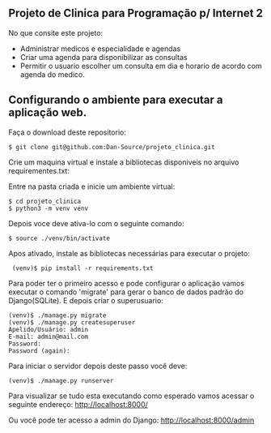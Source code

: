## Projeto de Clinica para Programação p/ Internet 2

No que consite este projeto:
- Administrar medicos e especialidade e agendas
- Criar uma agenda para disponibilizar as consultas
- Permitir o usuario escolher um consulta em dia e horario de acordo com agenda do medico.

## Configurando o ambiente para executar a aplicação web.
Faça o download deste repositorio:

```
$ git clone git@github.com:Dan-Source/projeto_clinica.git
```

Crie um maquina virtual e instale a bibliotecas disponiveis no 
arquivo requirementes.txt:

Entre na pasta criada e inicie um ambiente virtual:
```
$ cd projeto_clinica
$ python3 -m venv venv
```
Depois voce deve ativa-lo com o seguinte comando:

```
$ source ./venv/bin/activate
```
Apos ativado, instale as bibliotecas necessárias para executar o projeto:
```
 (venv)$ pip install -r requirements.txt
```
Para poder ter o primeiro acesso e pode configurar o aplicação vamos executar o comando 
'migrate' para gerar o banco de dados padrão do Django(SQLite). E depois criar o superusuario:
```
(venv)$ ./manage.py migrate
(venv)$ ./manage.py createsuperuser
Apelido/Usuário: admin
E-mail: admin@mail.com
Password: 
Password (again):
```

Para iniciar o servidor depois deste passo você deve:
```
(venv)$ ./manage.py runserver
```


Para visualizar se tudo esta executando como esperado vamos acessar o seguinte endereço:
[http://localhost:8000/](http://localhost:8000/)

Ou você pode ter acesso a admin do Django:
[http://localhost:8000/admin](http://localhost:8000/admin)

